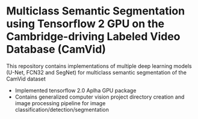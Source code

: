 # Multiclass Semantic Segmentation using Tensorflow 2 GPU on the Cambridge-driving Labeled Video Database (CamVid)

This repository contains implementations of multiple deep learning models (U-Net, FCN32 and SegNet) for multiclass semantic segmentation of the CamVid dataset
- Implemented tensorflow 2.0 Aplha GPU package
- Contains generalized computer vision project directory creation and image processing pipeline for image classification/detection/segmentation

